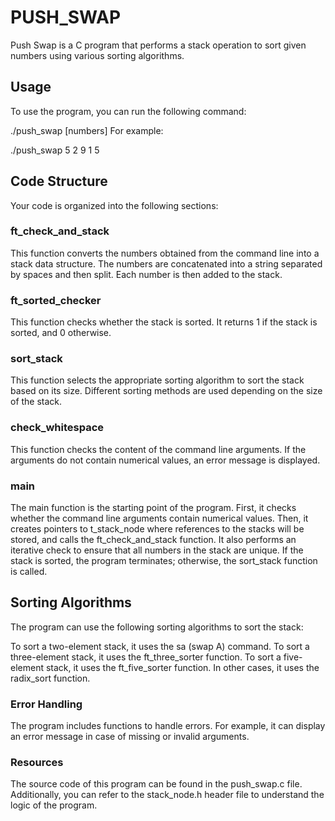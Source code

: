 # PUSH_SWAP

Push Swap is a C program that performs a stack operation to sort given numbers using various sorting algorithms.

## Usage

To use the program, you can run the following command:

./push_swap [numbers]
For example:

./push_swap 5 2 9 1 5

## Code Structure
Your code is organized into the following sections:

### ft_check_and_stack
This function converts the numbers obtained from the command line into a stack data structure. The numbers are concatenated into a string separated by spaces and then split. Each number is then added to the stack.

### ft_sorted_checker
This function checks whether the stack is sorted. It returns 1 if the stack is sorted, and 0 otherwise.

### sort_stack
This function selects the appropriate sorting algorithm to sort the stack based on its size. Different sorting methods are used depending on the size of the stack.

### check_whitespace
This function checks the content of the command line arguments. If the arguments do not contain numerical values, an error message is displayed.

### main
The main function is the starting point of the program. First, it checks whether the command line arguments contain numerical values. Then, it creates pointers to t_stack_node where references to the stacks will be stored, and calls the ft_check_and_stack function. It also performs an iterative check to ensure that all numbers in the stack are unique. If the stack is sorted, the program terminates; otherwise, the sort_stack function is called.

## Sorting Algorithms
The program can use the following sorting algorithms to sort the stack:

To sort a two-element stack, it uses the sa (swap A) command.
To sort a three-element stack, it uses the ft_three_sorter function.
To sort a five-element stack, it uses the ft_five_sorter function.
In other cases, it uses the radix_sort function.

### Error Handling
The program includes functions to handle errors. For example, it can display an error message in case of missing or invalid arguments.

### Resources
The source code of this program can be found in the push_swap.c file. Additionally, you can refer to the stack_node.h header file to understand the logic of the program.
